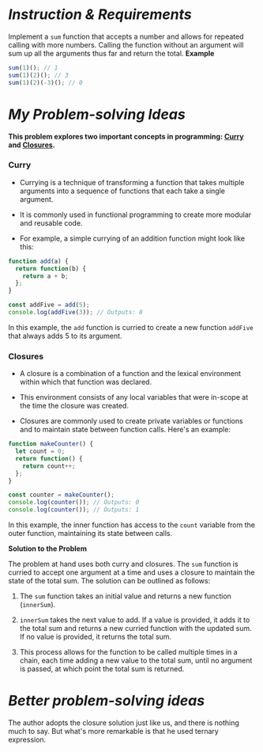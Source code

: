 # *Instruction & Requirements*

Implement a `sum` function that accepts a number and allows for repeated calling with more numbers. Calling the function without an argument will sum up all the arguments thus far and return the total.
**Example**

```javascript
sum(1)(); // 1
sum(1)(2)(); // 3
sum(1)(2)(-3)(); // 0
```


# *My Problem-solving Ideas*

**This problem explores two important concepts in programming: [Curry](#curry) and [Closures]().**

### Curry

- Currying is a technique of transforming a function that takes multiple arguments into a sequence of functions that each take a single argument. 

- It is commonly used in functional programming to create more modular and reusable code. 

- For example, a simple currying of an addition function might look like this:

```javascript
function add(a) {
  return function(b) {
    return a + b;
  };
}

const addFive = add(5);
console.log(addFive(3)); // Outputs: 8
```
In this example, the `add` function is curried to create a new function `addFive` that always adds 5 to its argument.

### Closures

- A closure is a combination of a function and the lexical environment within which that function was declared. 

- This environment consists of any local variables that were in-scope at the time the closure was created. 

- Closures are commonly used to create private variables or functions and to maintain state between function calls. Here's an example:

```javascript
function makeCounter() {
  let count = 0;
  return function() {
    return count++;
  };
}

const counter = makeCounter();
console.log(counter()); // Outputs: 0
console.log(counter()); // Outputs: 1
```

In this example, the inner function has access to the `count` variable from the outer function, maintaining its state between calls.

**Solution to the Problem**

The problem at hand uses both curry and closures. The `sum` function is curried to accept one argument at a time and uses a closure to maintain the state of the total sum. The solution can be outlined as follows:

1. The `sum` function takes an initial value and returns a new function (`innerSum`).

2. `innerSum` takes the next value to add. If a value is provided, it adds it to the total sum and returns a new curried function with the updated sum. If no value is provided, it returns the total sum.

3. This process allows for the function to be called multiple times in a chain, each time adding a new value to the total sum, until no argument is passed, at which point the total sum is returned.

# *Better problem-solving ideas*

The author adopts the closure solution just like us, and there is nothing much to say. But what's more remarkable is that he used ternary expression.